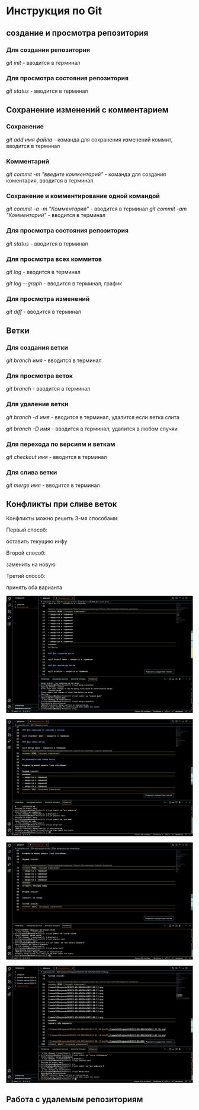 # Инструкция по Git

## создание и просмотра репозитория 

### Для создания репозитория

*git init* - вводится в терминал

### Для просмотра состояния репозитория  

*git status* - вводится в терминал

## Сохранение изменений с комментарием 

### Сохранение

*git add имя файла* - команда для сохранения изменений коммит, вводится в терминал  

### Комментарий 

*git commit -m "введите комментарий"* - команда для создания коментария, вводится в терминал

### Сохранение и комментирование одной командой 

*git commit -a -m "Комментарий"* - вводится в терминал
*git commit -am "Комментарий"* - вводится в терминал

### Для просмотра состояния репозитория  

*git status* - вводится в терминал

### Для просмотра всех коммитов

*git log* - вводится в терминал

*git log --graph* - вводится в терминал, график

### Для просмотра изменений 

*git diff* - вводится в терминал

## Ветки 

### Для создания ветки 

*git branch имя* - вводится в терминал

### Для просмотра веток 

*git branch* - вводится в терминал

### Для удаление ветки 

*git branch -d имя* - вводится в терминал, удалится если ветка слита 

*git branch -D имя* - вводится в терминал, удалится в любом случяи

### Для перехода по версиям и веткам

*git checkout имя* - вводится в терминал

### Для слива ветки 

*git merge имя* - вводится в терминал

## Конфликты при сливе веток  

Конфликты можно решить 3-мя способами:

Первый способ:

оставить текущию инфу

Второй способ:

заменить на новую 

Третий способ:

принять оба варианта

![Снимок%20экрана%202023-09-08%20в%2022.31.28.png](./Снимок%20экрана%202023-09-08%20в%2022.31.28.png)

![Снимок%20экрана%202023-09-08%20в%2023.01.14.png](./Снимок%20экрана%202023-09-08%20в%2023.01.14.png)

![Снимок%20экрана%202023-09-08%20в%2023.08.13.png](./Снимок%20экрана%202023-09-08%20в%2023.08.13.png)

![Снимок%20экрана%202023-09-08%20в%2023.17.56.png](./Снимок%20экрана%202023-09-08%20в%2023.17.56.png)

## Работа с удалемым репозиториям

